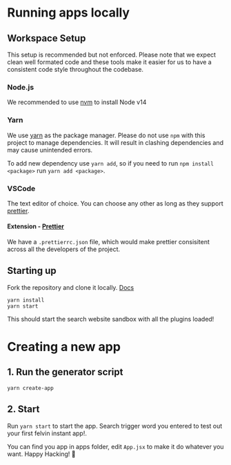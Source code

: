 # Running apps locally

## Workspace Setup

This setup is recommended but not enforced. Please note that we expect clean well formated code and these tools make it easier for us to have a consistent code style throughout the codebase.

### Node.js

We recommended to use [nvm](https://github.com/nvm-sh/nvm) to install Node v14

### Yarn

We use [yarn](https://yarnpkg.com/en/) as the package manager. Please do not use `npm` with this project to manage dependencies. It will result in clashing dependencies and may cause unintended errors.

To add new dependency use `yarn add`, so if you need to run `npm install <package>` run `yarn add <package>`.

### VSCode

The text editor of choice. You can choose any other as long as they support [prettier](https://prettier.io/).

#### Extension - [Prettier](https://marketplace.visualstudio.com/items?itemName=esbenp.prettier-vscode)

We have a `.prettierrc.json` file, which would make prettier consisitent across all the developers of the project.

## Starting up

Fork the repository and clone it locally. [Docs](https://docs.github.com/en/get-started/quickstart/fork-a-repo)

```
yarn install
yarn start
```

This should start the search website sandbox with all the plugins loaded!

# Creating a new app

## 1. Run the generator script

`yarn create-app`

<!-- TODO: add info about steps in create-app -->

## 2. Start

Run `yarn start` to start the app. Search trigger word you entered to test out your first felvin instant app!.

You can find you app in apps folder, edit `App.jsx` to make it do whatever you want. Happy Hacking! 🚀
